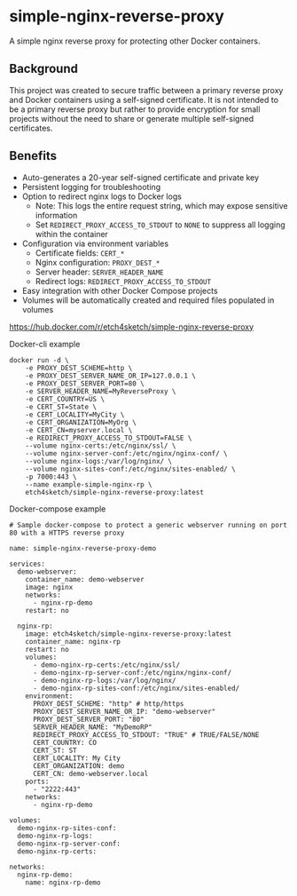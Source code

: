 # simple-nginx-reverse-proxy
A simple nginx reverse proxy for protecting other Docker containers.

## Background

This project was created to secure traffic between a primary reverse proxy and Docker containers using a self-signed certificate. It is not intended to be a primary reverse proxy but rather to provide encryption for small projects without the need to share or generate multiple self-signed certificates.

## Benefits

- Auto-generates a 20-year self-signed certificate and private key
- Persistent logging for troubleshooting
- Option to redirect nginx logs to Docker logs
  - Note: This logs the entire request string, which may expose sensitive information
  - Set `REDIRECT_PROXY_ACCESS_TO_STDOUT` to `NONE` to suppress all logging within the container
- Configuration via environment variables
  - Certificate fields: `CERT_*`
  - Nginx configuration: `PROXY_DEST_*`
  - Server header: `SERVER_HEADER_NAME`
  - Redirect logs: `REDIRECT_PROXY_ACCESS_TO_STDOUT`
- Easy integration with other Docker Compose projects
- Volumes will be automatically created and required files populated in volumes



https://hub.docker.com/r/etch4sketch/simple-nginx-reverse-proxy

Docker-cli example
```shell
docker run -d \
    -e PROXY_DEST_SCHEME=http \
    -e PROXY_DEST_SERVER_NAME_OR_IP=127.0.0.1 \
    -e PROXY_DEST_SERVER_PORT=80 \
    -e SERVER_HEADER_NAME=MyReverseProxy \
    -e CERT_COUNTRY=US \
    -e CERT_ST=State \
    -e CERT_LOCALITY=MyCity \
    -e CERT_ORGANIZATION=MyOrg \
    -e CERT_CN=myserver.local \
    -e REDIRECT_PROXY_ACCESS_TO_STDOUT=FALSE \
    --volume nginx-certs:/etc/nginx/ssl/ \
    --volume nginx-server-conf:/etc/nginx/nginx-conf/ \
    --volume nginx-logs:/var/log/nginx/ \
    --volume nginx-sites-conf:/etc/nginx/sites-enabled/ \
    -p 7000:443 \
    --name example-simple-nginx-rp \
    etch4sketch/simple-nginx-reverse-proxy:latest
```


Docker-compose example
```shell
# Sample docker-compose to protect a generic webserver running on port 80 with a HTTPS reverse proxy

name: simple-nginx-reverse-proxy-demo

services:
  demo-webserver:
    container_name: demo-webserver
    image: nginx
    networks:
      - nginx-rp-demo
    restart: no

  nginx-rp:
    image: etch4sketch/simple-nginx-reverse-proxy:latest
    container_name: nginx-rp
    restart: no
    volumes:
      - demo-nginx-rp-certs:/etc/nginx/ssl/
      - demo-nginx-rp-server-conf:/etc/nginx/nginx-conf/
      - demo-nginx-rp-logs:/var/log/nginx/
      - demo-nginx-rp-sites-conf:/etc/nginx/sites-enabled/
    environment:
      PROXY_DEST_SCHEME: "http" # http/https
      PROXY_DEST_SERVER_NAME_OR_IP: "demo-webserver"
      PROXY_DEST_SERVER_PORT: "80"
      SERVER_HEADER_NAME: "MyDemoRP"
      REDIRECT_PROXY_ACCESS_TO_STDOUT: "TRUE" # TRUE/FALSE/NONE
      CERT_COUNTRY: CO
      CERT_ST: ST
      CERT_LOCALITY: My City
      CERT_ORGANIZATION: demo
      CERT_CN: demo-webserver.local
    ports:
      - "2222:443"
    networks:
      - nginx-rp-demo

volumes:
  demo-nginx-rp-sites-conf:
  demo-nginx-rp-logs:
  demo-nginx-rp-server-conf:
  demo-nginx-rp-certs:

networks:
  nginx-rp-demo:
    name: nginx-rp-demo
```
